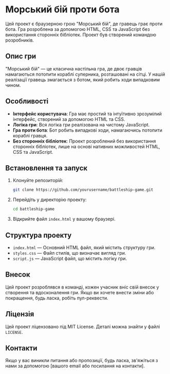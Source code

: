 # Морський бій проти бота

Цей проект є браузерною грою "Морський бій", де гравець грає проти бота. Гра розроблена за допомогою HTML, CSS та JavaScript без використання сторонніх бібліотек. Проект був створений командою розробників.

## Опис гри

"Морський бій" — це класична настільна гра, де двоє гравців намагаються потопити кораблі суперника, розташовані на сітці. У нашій реалізації гравець змагається з ботом, який робить ходи випадковим чином.

## Особливості

- **Інтерфейс користувача**: Гра має простий та інтуїтивно зрозумілий інтерфейс, створений за допомогою HTML та CSS.
- **Логіка гри**: Вся логіка гри реалізована на чистому JavaScript.
- **Гра проти бота**: Бот робить випадкові ходи, намагаючись потопити кораблі гравця.
- **Без сторонніх бібліотек**: Проект розроблений без використання сторонніх бібліотек, лише на основі нативних можливостей HTML, CSS та JavaScript.

## Встановлення та запуск

1. Клонуйте репозиторій:
    ```sh
    git clone https://github.com/yourusername/battleship-game.git
    ```
2. Перейдіть у директорію проекту:
    ```sh
    cd battleship-game
    ```
3. Відкрийте файл `index.html` у вашому браузері.

## Структура проекту

- `index.html` — Основний HTML файл, який містить структуру гри.
- `styles.css` — Файл стилів, що визначає вигляд гри.
- `script.js` — JavaScript файл, що містить логіку гри.

## Внесок

Цей проект розроблявся в команді, кожен учасник вніс свій внесок у створення та вдосконалення гри. Якщо ви хочете внести зміни або покращення, будь ласка, робіть пул-реквести.

## Ліцензія

Цей проект ліцензовано під MIT License. Деталі можна знайти у файлі `LICENSE`.

## Контакти

Якщо у вас виникли питання або пропозиції, будь ласка, зв'яжіться з нами за допомогою [вашого email або посилання на контакти].
